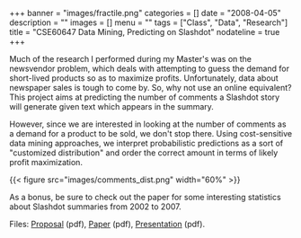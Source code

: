 +++
banner = "images/fractile.png"
categories = []
date = "2008-04-05"
description = ""
images = []
menu = ""
tags = ["Class", "Data", "Research"]
title = "CSE60647 Data Mining, Predicting on Slashdot"
nodateline = true
+++


Much of the research I performed during my Master's was on the newsvendor problem, which deals with attempting to guess the demand for short-lived products so as to maximize profits. Unfortunately, data about newspaper sales is tough to come by. So, why not use an online equivalent? This project aims at predicting the number of comments a Slashdot story will generate given text which appears in the summary.

However, since we are interested in looking at the number of comments as a demand for a product to be sold, we don't stop there. Using cost-sensitive data mining approaches, we interpret probabilistic predictions as a sort of "customized distribution" and order the correct amount in terms of likely profit maximization.

{{< figure src="images/comments_dist.png" width="60%" >}}

As a bonus, be sure to check out the paper for some interesting statistics about Slashdot summaries from 2002 to 2007.



Files: [Proposal](images/proposal.pdf) (pdf), [Paper](images/final.pdf) (pdf), [Presentation](images/pres.pdf) (pdf).